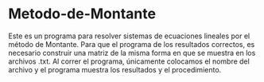 # Metodo-de-Montante
Este es un programa para resolver sistemas de ecuaciones lineales por el método de Montante. 
Para que el programa de los resultados correctos, es necesario construir una matriz de la misma forma en que se muestra en los archivos .txt. 
Al correr el programa, únicamente colocamos el nombre del archivo y el programa muestra los resultados y el procedimiento.
